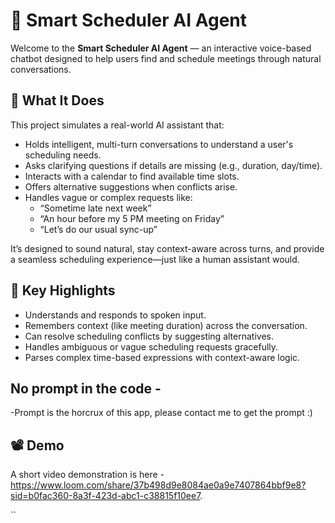 # 🧠 Smart Scheduler AI Agent

Welcome to the **Smart Scheduler AI Agent** — an interactive voice-based chatbot designed to help users find and schedule meetings through natural conversations.

## 🚀 What It Does

This project simulates a real-world AI assistant that:

- Holds intelligent, multi-turn conversations to understand a user's scheduling needs.
- Asks clarifying questions if details are missing (e.g., duration, day/time).
- Interacts with a calendar to find available time slots.
- Offers alternative suggestions when conflicts arise.
- Handles vague or complex requests like:
  - “Sometime late next week”
  - “An hour before my 5 PM meeting on Friday”
  - “Let’s do our usual sync-up”

It’s designed to sound natural, stay context-aware across turns, and provide a seamless scheduling experience—just like a human assistant would.

## 🧩 Key Highlights

- Understands and responds to spoken input.
- Remembers context (like meeting duration) across the conversation.
- Can resolve scheduling conflicts by suggesting alternatives.
- Handles ambiguous or vague scheduling requests gracefully.
- Parses complex time-based expressions with context-aware logic.

## No prompt in the code -

-Prompt is the horcrux of this app, please contact me to get the prompt :)
## 📽️ Demo

A short video demonstration is here - https://www.loom.com/share/37b498d9e8084ae0a9e7407864bbf9e8?sid=b0fac360-8a3f-423d-abc1-c38815f10ee7.

``
